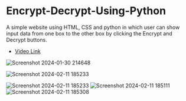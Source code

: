 # Encrypt-Decrypt-Using-Python
A simple website using HTML, CSS and python in which user can show input data from one box to the other box by clicking the Encrypt and Decrypt buttons.

- [Video Link]()

![Screenshot 2024-01-30 214648](https://github.com/BhagyashreeGhodke/Encrypt-Decrypt-Using-Python/assets/54665386/2a8fae47-961a-4be1-95a4-4b67de297760)


![Screenshot 2024-02-11 185233](https://github.com/BhagyashreeGhodke/Encrypt-Decrypt-Using-Python/assets/54665386/3f1daf43-3bb7-449b-9421-281e3a3de23e)


![Screenshot 2024-02-11 185233](https://github.com/BhagyashreeGhodke/Encrypt-Decrypt-Using-Python/assets/54665386/f4466a4c-dd7d-4b97-a91a-577d25ad0526)
![Screenshot 2024-02-11 185111](https://github.com/BhagyashreeGhodke/Encrypt-Decrypt-Using-Python/assets/54665386/eeec3458-88d5-4558-bc0d-2ccced79900a)
![Screenshot 2024-02-11 185308](https://github.com/BhagyashreeGhodke/Encrypt-Decrypt-Using-Python/assets/54665386/c48c4710-47af-4a17-8cac-f7963e8f7885)
